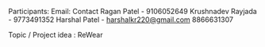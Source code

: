 Participants:                        Email:                                 Contact
Ragan Patel -                                                                 9106052649
Krushnadev Rayjada -                                                          9773491352
Harshal Patel - harshalkr220@gmail.com                                        8866631307

Topic / Project idea : ReWear
